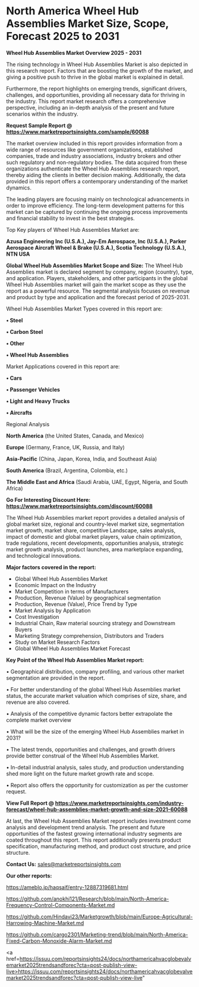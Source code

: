 # North America Wheel Hub Assemblies Market Size, Scope, Forecast 2025 to 2031

<Strong> Wheel Hub Assemblies Market Overview 2025 - 2031</strong>

The rising technology in Wheel Hub Assemblies Market is also depicted in this research report. Factors that are boosting the growth of the market, and giving a positive push to thrive in the global market is explained in detail.

Furthermore, the report highlights on emerging trends, significant drivers, challenges, and opportunities, providing all necessary data for thriving in the industry. This report market research offers a comprehensive perspective, including an in-depth analysis of the present and future scenarios within the industry.

<strong>Request Sample Report @ <a href=https://www.marketreportsinsights.com/sample/60088>https://www.marketreportsinsights.com/sample/60088</a></strong>

The market overview included in this report provides information from a wide range of resources like government organizations, established companies, trade and industry associations, industry brokers and other such regulatory and non-regulatory bodies. The data acquired from these organizations authenticate the Wheel Hub Assemblies research report, thereby aiding the clients in better decision making. Additionally, the data provided in this report offers a contemporary understanding of the market dynamics.

The leading players are focusing mainly on technological advancements in order to improve efficiency. The long-term development patterns for this market can be captured by continuing the ongoing process improvements and financial stability to invest in the best strategies.

Top Key players of Wheel Hub Assemblies Market are:

<strong>Azusa Engineering Inc (U.S.A.), Jay-Em Aerospace, Inc (U.S.A.), Parker Aerospace Aircraft Wheel & Brake (U.S.A.), Scotia Technology (U.S.A.), NTN USA</strong>

<strong><b>Global Wheel Hub Assemblies Market Scope and Size:</b></strong>
The Wheel Hub Assemblies market is declared segment by company, region (country), type, and application. Players, stakeholders, and other participants in the global Wheel Hub Assemblies market will gain the market scope as they use the report as a powerful resource. The segmental analysis focuses on revenue and product by type and application and the forecast period of 2025-2031.

Wheel Hub Assemblies Market Types covered in this report are:

<strong>• Steel

• Carbon Steel

• Other

• Wheel Hub Assemblies</strong>

Market Applications covered in this report are:

<strong>• Cars

• Passenger Vehicles

• Light and Heavy Trucks

• Aircrafts</strong> 

Regional Analysis

<strong>North America</strong> (the United States, Canada, and Mexico)

<strong>Europe</strong> (Germany, France, UK, Russia, and Italy)

<strong>Asia-Pacific</strong> (China, Japan, Korea, India, and Southeast Asia)

<strong>South America</strong> (Brazil, Argentina, Colombia, etc.)

<strong>The Middle East and Africa</strong> (Saudi Arabia, UAE, Egypt, Nigeria, and South Africa)

<strong>Go For Interesting Discount Here: <a href=https://www.marketreportsinsights.com/discount/60088>https://www.marketreportsinsights.com/discount/60088</a></strong>

The Wheel Hub Assemblies market report provides a detailed analysis of global market size, regional and country-level market size, segmentation market growth, market share, competitive Landscape, sales analysis, impact of domestic and global market players, value chain optimization, trade regulations, recent developments, opportunities analysis, strategic market growth analysis, product launches, area marketplace expanding, and technological innovations.

<strong><b>Major factors covered in the report:</b></strong>
<ul>
  <li>Global Wheel Hub Assemblies Market </li>
  <li>Economic Impact on the Industry</li>
  <li>Market Competition in terms of Manufacturers</li>
  <li>Production, Revenue (Value) by geographical segmentation</li>
  <li>Production, Revenue (Value), Price Trend by Type</li>
  <li>Market Analysis by Application</li>
  <li>Cost Investigation</li>
  <li>Industrial Chain, Raw material sourcing strategy and Downstream Buyers</li>
  <li>Marketing Strategy comprehension, Distributors and Traders</li>
  <li>Study on Market Research Factors</li>
  <li>Global Wheel Hub Assemblies Market Forecast</li>
</ul>

<strong><b>Key Point of the Wheel Hub Assemblies Market report:</b></strong>

• Geographical distribution, company profiling, and various other market segmentation are provided in the report.

• For better understanding of the global Wheel Hub Assemblies market status, the accurate market valuation which comprises of size, share, and revenue are also covered.

• Analysis of the competitive dynamic factors better extrapolate the complete market overview

• What will be the size of the emerging Wheel Hub Assemblies market in 2031?

• The latest trends, opportunities and challenges, and growth drivers provide better construal of the Wheel Hub Assemblies Market.

• In-detail industrial analysis, sales study, and production understanding shed more light on the future market growth rate and scope.

• Report also offers the opportunity for customization as per the customer request.

<strong><b>View Full Report @ <a href=https://www.marketreportsinsights.com/industry-forecast/wheel-hub-assemblies-market-growth-and-size-2021-60088>https://www.marketreportsinsights.com/industry-forecast/wheel-hub-assemblies-market-growth-and-size-2021-60088</a></b></strong>


At last, the Wheel Hub Assemblies Market report includes investment come analysis and development trend analysis. The present and future opportunities of the fastest growing international industry segments are coated throughout this report. This report additionally presents product specification, manufacturing method, and product cost structure, and price structure.

<strong>Contact Us:</strong>
sales@marketreportsinsights.com

<strong>Our other reports:</strong>

<a href=https://ameblo.jp/haqsaif/entry-12887319681.html>https://ameblo.jp/haqsaif/entry-12887319681.html</a>

<a href=https://github.com/anokhi121/Research/blob/main/North-America-Frequency-Control-Components-Market.md>https://github.com/anokhi121/Research/blob/main/North-America-Frequency-Control-Components-Market.md</a>

<a href=https://github.com/Hindavi23/Marketgrowth/blob/main/Europe-Agricultural-Harrowing-Machine-Market.md>https://github.com/Hindavi23/Marketgrowth/blob/main/Europe-Agricultural-Harrowing-Machine-Market.md</a>

<a href=https://github.com/cargo2301/Marketing-trend/blob/main/North-America-Fixed-Carbon-Monoxide-Alarm-Market.md>https://github.com/cargo2301/Marketing-trend/blob/main/North-America-Fixed-Carbon-Monoxide-Alarm-Market.md</a>

<a href=https://issuu.com/reportsinsights24/docs/northamericahvacglobevalvemarket2025trendsandforec?cta=post-publish-view-live>https://issuu.com/reportsinsights24/docs/northamericahvacglobevalvemarket2025trendsandforec?cta=post-publish-view-live</a>"
